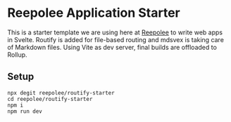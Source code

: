 # Reepolee Application Starter

This is a starter template we are using here at [Reepolee](https://www.reepolee.com) to write web apps in Svelte. Routify is added for file-based routing and mdsvex is taking care of Markdown files. Using Vite as dev server, final builds are offloaded to Rollup.

## Setup

```
npx degit reepolee/routify-starter
cd reepolee/routify-starter
npm i
npm run dev
```
